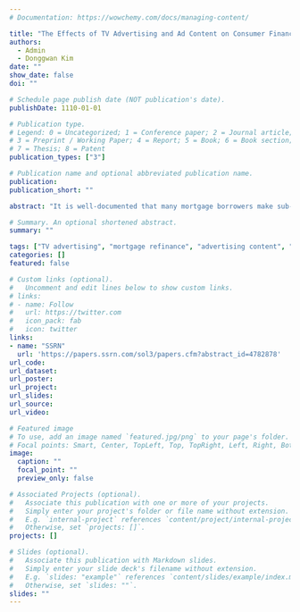 ```yaml
---
# Documentation: https://wowchemy.com/docs/managing-content/

title: "The Effects of TV Advertising and Ad Content on Consumer Financial Decisions: Evidence from Mortgage Refinancing."
authors: 
  - Admin
  - Donggwan Kim
date: ""
show_date: false
doi: ""

# Schedule page publish date (NOT publication's date).
publishDate: 1110-01-01

# Publication type.
# Legend: 0 = Uncategorized; 1 = Conference paper; 2 = Journal article;
# 3 = Preprint / Working Paper; 4 = Report; 5 = Book; 6 = Book section;
# 7 = Thesis; 8 = Patent
publication_types: ["3"]

# Publication name and optional abbreviated publication name.
publication:
publication_short: ""

abstract: "It is well-documented that many mortgage borrowers make sub-optimal financial decisions by failing to refinance when interest rates are low, despite large potential savings. This paper studies the effectiveness of TV advertising on mortgage refinancing decisions. Using six years of mortgage origination and advertising data, we quantify the impact of TV advertising on consumers' decisions to refinance their mortgages, as well as their choice of lenders. We find that TV advertising significantly increases the category-level demand for refinancing (i.e., market expansion effect) and influences the choice of lenders (i.e., business stealing effect). Interestingly, advertising can also benefit competing lenders through the market expansion effect. Beyond the analysis of ad quantity, we investigate the heterogeneous effects of ad content by leveraging zero-shot classification with a pre-trained large language model. We find that ads that highlight low mortgage rates and potential savings are the most effective in increasing both the category and brand-level demand. For policymakers and mortgage lenders, our findings suggest that advertising can be an effective tool to promote refinancing activities and offer practical guidance for designing advertising content."

# Summary. An optional shortened abstract.
summary: ""

tags: ["TV advertising", "mortgage refinance", "advertising content", "LLM"]
categories: []
featured: false

# Custom links (optional).
#   Uncomment and edit lines below to show custom links.
# links:
# - name: Follow
#   url: https://twitter.com
#   icon_pack: fab
#   icon: twitter
links:
- name: "SSRN"
  url: 'https://papers.ssrn.com/sol3/papers.cfm?abstract_id=4782878'
url_code:
url_dataset:
url_poster:
url_project:
url_slides:
url_source:
url_video:

# Featured image
# To use, add an image named `featured.jpg/png` to your page's folder. 
# Focal points: Smart, Center, TopLeft, Top, TopRight, Left, Right, BottomLeft, Bottom, BottomRight.
image:
  caption: ""
  focal_point: ""
  preview_only: false

# Associated Projects (optional).
#   Associate this publication with one or more of your projects.
#   Simply enter your project's folder or file name without extension.
#   E.g. `internal-project` references `content/project/internal-project/index.md`.
#   Otherwise, set `projects: []`.
projects: []

# Slides (optional).
#   Associate this publication with Markdown slides.
#   Simply enter your slide deck's filename without extension.
#   E.g. `slides: "example"` references `content/slides/example/index.md`.
#   Otherwise, set `slides: ""`.
slides: ""
---
```

